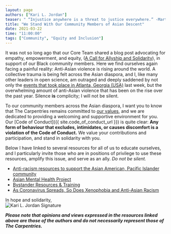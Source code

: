 ```yaml
---
layout: page
authors: ["Kari L. Jordan"]
teaser: " “Injustice anywhere is a threat to justice everywhere.” -Martin Luther King, Jr."
title: "We Stand With Our Community Members of Asian Descent"
date: 2021-03-22
time: "11:00:00"
tags: ["Community", "Equity and Inclusion"]
---
```


It was not so long ago that our Core Team shared a blog post advocating for empathy, empowerment, and equity, ([A Call for Allyship and Solidarity](https://carpentries.org/blog/2020/06/call-for-allyship-and-solidarity/)), in support of our Black community members. Here we find ourselves again facing a painful reality: Anti-Asian violence is rising around the world. A collective trauma is being felt across the Asian diaspora, and I, like many other leaders in open science, am outraged and deeply saddened by not only the [events that took place in Atlanta, Georgia (USA)](https://www.nytimes.com/2021/03/16/us/atlanta-shootings-massage-parlor.html) last week, but the overwhelming amount of anti-Asian violence that has been on the rise over the past year. Silence __is__ complicity; I will not be silent.

To our community members across the Asian diaspora, I want you to know that The Carpentries remains committed to [our values](https://carpentries.org/values/), and we are dedicated to providing a welcoming and supportive environment for you. Our [Code of Conduct]({{ site.code_of_conduct_url }}) is quite clear: **Any form of behaviour that excludes, intimidates, or causes discomfort is a violation of the Code of Conduct.** We value your contributions and participation, and stand in solidarity with you.

Below I have linked to several resources for all of us to educate ourselves, and I particularly invite those who are in positions of privilege to use these resources, amplify this issue, and serve as an ally. _Do not be silent._

- [Anti-racism resources to support the Asian American, Pacific Islander community](https://www.nbcnews.com/news/asian-america/anti-racism-resources-support-asian-american-pacific-islander-community-n1260467)  
- [Asian Mental Health Project](https://asianmentalhealthproject.com/)  
- [Bystander Resources & Training](https://www.ihollaback.org/bystander-resources/)   
- [As Coronavirus Spreads, So Does Xenophobia and Anti-Asian Racism](https://time.com/5797836/coronavirus-racism-stereotypes-attacks/)   

In hope and solidarity,<br />
![Kari L. Jordan Signature](/blog/2020/07/Kari-Signature.png)

***Please note that opinions and views expressed in the resources linked above are those of the authors and do not necessarily represent those of The Carpentries.***
